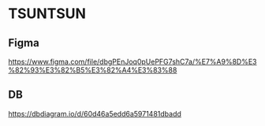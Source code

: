 # TSUNTSUN

## Figma
https://www.figma.com/file/dbgPEnJoq0pUePFG7shC7a/%E7%A9%8D%E3%82%93%E3%82%B5%E3%82%A4%E3%83%88

## DB
https://dbdiagram.io/d/60d46a5edd6a5971481dbadd
